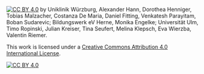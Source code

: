 [![CC BY 4.0][cc-by-shield]][cc-by]
by Uniklinik Würzburg, Alexander Hann, Dorothea Henniger, Tobias Malzacher, Costanza De Maria, Daniel Fitting, Venkatesh Parayitam, Boban Sudarevic; Bildungswerk eV Herne, Monika Engelke; Universität Ulm, Timo Ropinski, Julian Kreiser, Tina Seufert, Melina Klepsch, Eva Wierzba, Valentin Riemer.

This work is licensed under a
[Creative Commons Attribution 4.0 International License][cc-by].

[![CC BY 4.0][cc-by-image]][cc-by]

[cc-by]: http://creativecommons.org/licenses/by/4.0/
[cc-by-image]: https://i.creativecommons.org/l/by/4.0/88x31.png
[cc-by-shield]: https://img.shields.io/badge/License-CC%20BY%204.0-lightgrey.svg
